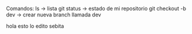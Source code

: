 Comandos:
ls -> lista
git status -> estado de mi repositorio
git checkout -b dev -> crear nueva branch llamada dev

hola esto lo edito sebita
